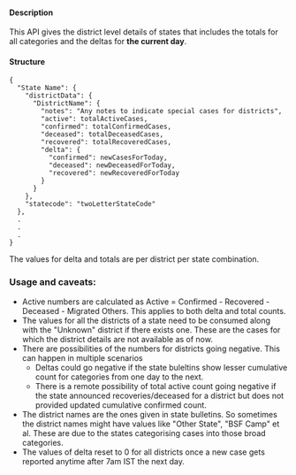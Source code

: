 #### Description
This API gives the district level details of states that includes the totals for all categories and the deltas for **the current day**.

#### Structure
```
{
  "State Name": {
    "districtData": {
      "DistrictName": {
        "notes": "Any notes to indicate special cases for districts",
        "active": totalActiveCases,
        "confirmed": totalConfirmedCases,
        "deceased": totalDeceasedCases,
        "recovered": totalRecoveredCases,
        "delta": {
          "confirmed": newCasesForToday,
          "deceased": newDeceasedForToday,
          "recovered": newRecoveredForToday
        }
      }
    },
    "statecode": "twoLetterStateCode"
  },
  .
  .
  .
}
```
The values for delta and totals are per district per state combination. 

### Usage and caveats:
- Active numbers are calculated as Active = Confirmed - Recovered - Deceased - Migrated Others. This applies to both delta and total counts.
- The values for all the districts of a state need to be consumed along with the "Unknown" district if there exists one. These are the cases for which the district details are not available as of now. 
- There are possibilities of the numbers for districts going negative. This can happen in multiple scenarios
	- Deltas could go negative if the state buleltins show lesser cumulative count for categories from one day to the next.
	- There is a remote possibility of total active count going negative if the state announced recoveries/deceased for a district but does not provided updated cumulative confirmed count.
- The district names are the ones given in state bulletins. So sometimes the district names might have values like "Other State", "BSF Camp" et al. These are due to the states categorising cases into those broad categories.
- The values of delta reset to 0 for all districts once a new case gets reported anytime after 7am IST the next day.